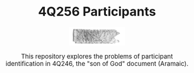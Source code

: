 <div style="text-align:center; font-size: 120%">
<h1>4Q256 Participants</h1>
<img src="images/4Q246_big.png" style="width:150px; height:50px;"</img>
<div>

This repository explores the problems of participant identification in 4Q246, the "son of God" document (Aramaic).
